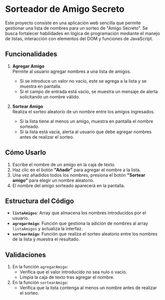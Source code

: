 # Sorteador de Amigo Secreto

Este proyecto consiste en una aplicación web sencilla que permite gestionar una lista de nombres para un sorteo de "Amigo Secreto". Se busca fortalecer habilidades en lógica de programación mediante el manejo de listas, interacción con elementos del DOM y funciones de JavaScript.

## Funcionalidades

1. **Agregar Amigo**  
   Permite al usuario agregar nombres a una lista de amigos.  
   - Si se introduce un valor no vacío, este se agrega a la lista y se muestra en pantalla.
   - Si el campo de entrada está vacío, se muestra un mensaje de alerta solicitando un nombre válido.

2. **Sortear Amigo**  
   Realiza el sorteo aleatorio de un nombre entre los amigos ingresados.  
   - Si la lista tiene al menos un amigo, muestra en pantalla el nombre sorteado.
   - Si la lista está vacía, alerta al usuario que debe agregar nombres antes de realizar el sorteo.

## Cómo Usarlo

1. Escribe el nombre de un amigo en la caja de texto.
2. Haz clic en el botón **"Añadir"** para agregar el nombre a la lista.
3. Una vez añadidos todos los nombres, presiona el botón **"Sortear amigo"** para elegir un nombre aleatorio.
4. El nombre del amigo sorteado aparecerá en la pantalla.

## Estructura del Código

- **`listaAmigos`**: Array que almacena los nombres introducidos por el usuario.
- **`agregarAmigo`**: Función que gestiona la adición de nombres al array `listaAmigos` y actualiza la interfaz.
- **`sortearAmigo`**: Función que realiza el sorteo aleatorio entre los nombres de la lista y muestra el resultado.

## Validaciones

1. En la función `agregarAmigo`:
   - Verifica que el valor introducido no sea nulo o vacío.
   - Limpia la caja de texto tras agregar el nombre.
2. En la función `sortearAmigo`:
   - Verifica que la lista contenga al menos un nombre antes de realizar el sorteo.
